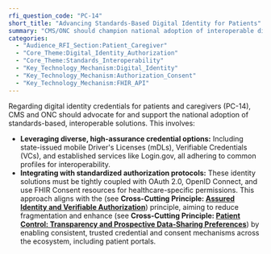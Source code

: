 ```yaml
---
rfi_question_code: "PC-14"
short_title: "Advancing Standards-Based Digital Identity for Patients"
summary: "CMS/ONC should champion national adoption of interoperable digital identity solutions (mDLs, VCs, Login.gov) integrated with standard authorization (OAuth2, OIDC, FHIR Consent) for patient use. #DigitalIdentity #PatientData #Interoperability"
categories:
  - "Audience_RFI_Section:Patient_Caregiver"
  - "Core_Theme:Digital_Identity_Authorization"
  - "Core_Theme:Standards_Interoperability"
  - "Key_Technology_Mechanism:Digital_Identity"
  - "Key_Technology_Mechanism:Authorization_Consent"
  - "Key_Technology_Mechanism:FHIR_API"
---
```

Regarding digital identity credentials for patients and caregivers (PC-14), CMS and ONC should advocate for and support the national adoption of standards-based, interoperable solutions. This involves:

*   **Leveraging diverse, high-assurance credential options:** Including state-issued mobile Driver's Licenses (mDLs), Verifiable Credentials (VCs), and established services like Login.gov, all adhering to common profiles for interoperability.
*   **Integrating with standardized authorization protocols:** These identity solutions must be tightly coupled with OAuth 2.0, OpenID Connect, and use FHIR Consent resources for healthcare-specific permissions.
This approach aligns with the (see **Cross-Cutting Principle: [Assured Identity and Verifiable Authorization](#IDENTITY_AUTH_STACK)**) principle, aiming to reduce fragmentation and enhance (see **Cross-Cutting Principle: [Patient Control: Transparency and Prospective Data-Sharing Preferences](#PATIENT_CONTROL)**) by enabling consistent, trusted credential and consent mechanisms across the ecosystem, including patient portals.
